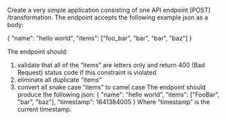 
Create a very simple application consisting of one API endpoint [POST] /transformation.
The endpoint accepts the following example json as a body:

{
"name": "hello world",
"items": ["foo_bar", "bar", "bar", "baz"]
}

The endpoint should:
1. validate that all of the “items” are letters only and return 400 (Bad Request) status code if this
   constraint is violated
2. eliminate all duplicate “items”
3. convert all snake case “items” to camel case
   The endpoint should produce the following json:
   {
   "name": "hello world",
   "items": ["FooBar", "bar", "baz"],
   "timestamp": 1641384005
   }
   Where “timestamp” is the current timestamp.
